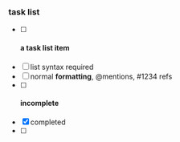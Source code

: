 ### task list

- [ ] #### a task list item
- [ ] list syntax required
- [ ] normal **formatting**, @mentions, #1234 refs
- [ ] #### incomplete
- [x] completed
- [ ] 
